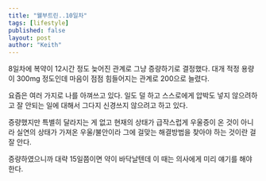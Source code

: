 ```yaml
---
title: "웰부트린..10일차"
tags: [lifestyle]
published: false
layout: post
author: "Keith"
---
```


8일차에 복약이 12시간 정도 늦어진 관계로 그냥 증량하기로 결정했다. 대개 적정 용량이 300mg 정도인데 마음이 점점 힘들어지는 관계로 200으로 늘렸다.

요즘은 여러 가지로 나를 아껴쓰고 있다. 일도 덜 하고 스스로에게 압박도 넣지 않으려하고 잘 안되는 일에 대해서 그다지 신경쓰지 않으려고 하고 있다.

증량했지만 특별히 달라지는 게 없고 현재의 상태가 급작스럽게 우울증이 온 것이 아니라 실연의 상태가 가져온 우울/불안이라 그에 걸맞는 해결방법을 찾아야 하는 것이란 걸 잘 안다.

증량하였으니까 대략 15일쯤이면 약이 바닥날텐데 이 때는 의사에게 미리 얘기를 해야한다. 